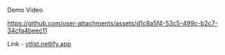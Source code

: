 Demo Video

https://github.com/user-attachments/assets/d1c8a5f4-53c5-499c-b2c7-34cfa4beec11


Link - [vtlist.netlify.app](https://vtlist.netlify.app/)

